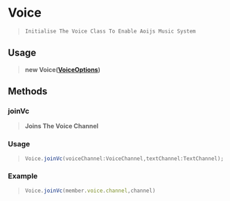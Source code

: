 # Voice 
> ```js
> Initialise The Voice Class To Enable Aoijs Music System 
>```
## Usage 
> **new Voice([VoiceOptions](../options/voiceOptions.md))**
## Methods 
### joinVc 
>**Joins The Voice Channel** 
### Usage 
>```typescript
> Voice.joinVc(voiceChannel:VoiceChannel,textChannel:TextChannel); 
>```
### Example
>```js
> Voice.joinVc(member.voice.channel,channel) 
>``` 
